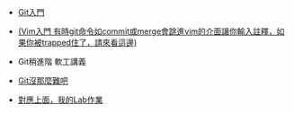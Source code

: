 * [Git入門](https://backlog.com/git-tutorial/tw/)

* [(Vim入門 有時git命令如commit或merge會跳進vim的介面讓你輸入註釋，如果你被trapped住了，請來看這邊)](https://gitbook.tw/chapters/command-line/vim-introduction.html)

* Git稍進階 軟工講義
* [Git沒那麼難吧](https://slides.com/jimting/git/#/)
* [對應上面，我的Lab作業](https://github.com/zxcj04/gitTest)

